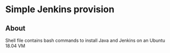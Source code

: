 # Simple Jenkins provision

## About
Shell file contains bash commands to install Java and Jenkins on an Ubuntu 18.04 VM
